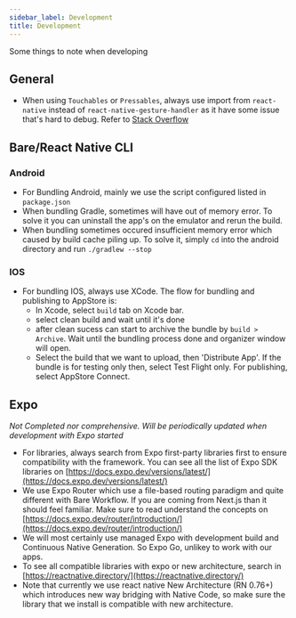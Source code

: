 ```yaml
---
sidebar_label: Development
title: Development
---
```

Some things to note when developing

## General
- When using `Touchables` or `Pressables`, always use import from `react-native` instead of `react-native-gesture-handler` as it have some issue that's hard to debug. Refer to [Stack Overflow](https://stackoverflow.com/questions/64742265/difference-between-touchables-from-react-native-and-react-native-gesture-handler)

## Bare/React Native CLI
### Android
- For Bundling Android, mainly we use the script configured listed in `package.json`
- When bundling Gradle, sometimes will have out of memory error. To solve it you can uninstall the app's on the emulator and rerun the build.
- When bundling sometimes occured insufficient memory error which caused by build cache piling up. To solve it, simply `cd` into the android directory and run `./gradlew --stop`

### IOS
- For bundling IOS, always use XCode. The flow for bundling and publishing to AppStore is:
    - In Xcode, select `build` tab on Xcode bar.
    - select clean build and wait until it's done
    - after clean sucess can start to archive the bundle by `build > Archive`. Wait until the bundling process done and organizer window will open.
    - Select the build that we want to upload, then 'Distribute App'. If the bundle is for testing only then, select Test Flight only. For publishing, select AppStore Connect.


## Expo
*Not Completed nor comprehensive. Will be periodically updated when development with Expo started*
- For libraries, always search from Expo first-party libraries first to ensure compatibility with the framework. You can see all the list of Expo SDK libraries on [https://docs.expo.dev/versions/latest/](https://docs.expo.dev/versions/latest/)
- We use Expo Router which use a file-based routing paradigm and quite different with Bare Workflow. If you are coming from Next.js than it should feel familiar. Make sure to read understand the concepts on [https://docs.expo.dev/router/introduction/](https://docs.expo.dev/router/introduction/)
- We will most certainly use managed Expo with development build and Continuous Native Generation. So Expo Go, unlikey to work with our apps.
- To see all compatible libraries with expo or new architecture, search in [https://reactnative.directory/](https://reactnative.directory/)
- Note that currently we use react native New Architecture (RN 0.76+) which introduces new way bridging with Native Code, so make sure the library that we install is compatible with new architecture.


